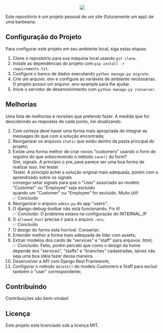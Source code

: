 <p align="center">
  <img src="https://github.com/wsvincent/awesome-django/raw/main/assets/django-logo-negative.svg" />
</p>

Este repositório é um projeto pessoal de um site (futuramente um app) de uma barbearia.

## Configuração do Projeto

Para configurar este projeto em seu ambiente local, siga estas etapas:

1. Clone o repositório para sua máquina local usando `git clone`.
2. Instale as dependências do projeto com `pip install -r requirements.txt`.
3. Configure o banco de dados executando `python manage.py migrate`.
4. Crie um arquivo .env e configure as variáveis de ambiente necessárias. O projeto possui um arquivo .env-example para lhe ajudar.
5. Inicie o servidor de desenvolvimento com `python manage.py runserver`.

## Melhorias

Uma lista de melhorias e revisões que pretendo fazer. A medida que for descobrindo as respostas de cada ponto, irei atualizando.

1. Com certeza deve haver uma forma mais apropriada de integrar as messages do que com a solução encontrada;
2. Reorganizar os arquivos `static` que estão dentro da pasta principal do projeto;
3. Existe uma forma melhor de criar novos "customers" usando o form de registro do que sobscrevendo o método `save()` do form?
  <br> Sim, signals. A princípio o pre_save parece ser uma boa forma de realizar isso. Irei testar.
  <br> Testei. A principio achei a solução original mais adequada, porém com o aprendizado sobre os signals
  <br> consegui setar signals para que o "User" associado ao modelo "Customer" ou "Employee" seja excluido
  <br> quando um "Customer" ou "Employee" for excluido. Muito útil!
  <br> ✅ Concluido
4. Reorganizar o arquivo `admin.py` do app "users";
5. O django-debug-toolbar não está funcionando. Fix it!
  <br>✅ Concluido:  O problema estava na configuração do INTERNAL_IP
6. O `allowed_host` precisa ir para o arquivo `.env`;
  <br>✅ Concluido
07. O design do forms está horrível. Consertar;
08. Entender melhor a forma mais adequada de lidar com assets;
09. Extrair modelos dos cards de "services" e "staff" para arquivos .html;
  <br>✅ Concluido: Feito, porém percebi que como o design da home depende dos "services", "staffs" e "branches" cadastradas, talvez não seja uma boa idéia fazer dessa maneira.
10. Desenvolver a API com Django Rest Framework;
11. Configurar o método `delete()` do models Customers e Staff para excluir também o "user" correspondente;

## Contribuindo

Contribuições são bem-vindas!

## Licença

Este projeto está licenciado sob a licença MIT.
